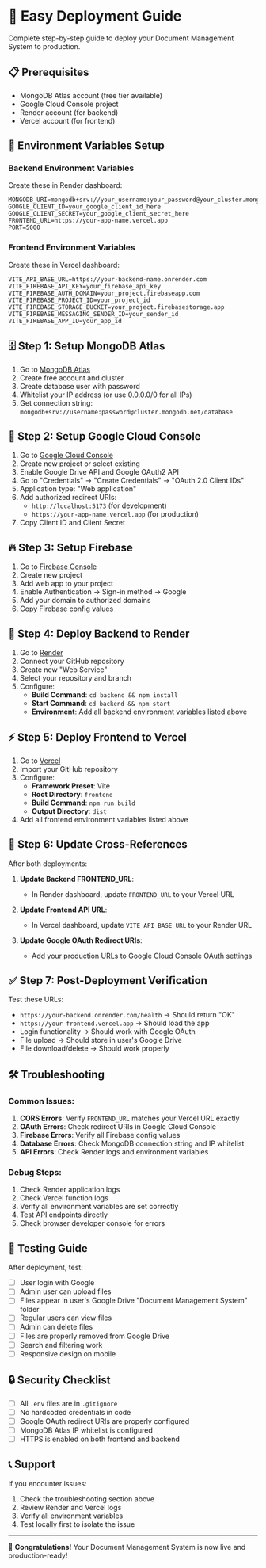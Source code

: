 # 🚀 Easy Deployment Guide

Complete step-by-step guide to deploy your Document Management System to production.

## 📋 Prerequisites

- MongoDB Atlas account (free tier available)
- Google Cloud Console project
- Render account (for backend)
- Vercel account (for frontend)

## 🔧 Environment Variables Setup

### Backend Environment Variables

Create these in Render dashboard:

```env
MONGODB_URI=mongodb+srv://your_username:your_password@your_cluster.mongodb.net/your_database
GOOGLE_CLIENT_ID=your_google_client_id_here
GOOGLE_CLIENT_SECRET=your_google_client_secret_here
FRONTEND_URL=https://your-app-name.vercel.app
PORT=5000
```

### Frontend Environment Variables  

Create these in Vercel dashboard:

```env
VITE_API_BASE_URL=https://your-backend-name.onrender.com
VITE_FIREBASE_API_KEY=your_firebase_api_key
VITE_FIREBASE_AUTH_DOMAIN=your_project.firebaseapp.com
VITE_FIREBASE_PROJECT_ID=your_project_id
VITE_FIREBASE_STORAGE_BUCKET=your_project.firebasestorage.app
VITE_FIREBASE_MESSAGING_SENDER_ID=your_sender_id
VITE_FIREBASE_APP_ID=your_app_id
```

## 🗄️ Step 1: Setup MongoDB Atlas

1. Go to [MongoDB Atlas](https://cloud.mongodb.com/)
2. Create free account and cluster
3. Create database user with password
4. Whitelist your IP address (or use 0.0.0.0/0 for all IPs)
5. Get connection string: `mongodb+srv://username:password@cluster.mongodb.net/database`

## 🔑 Step 2: Setup Google Cloud Console

1. Go to [Google Cloud Console](https://console.cloud.google.com/)
2. Create new project or select existing
3. Enable Google Drive API and Google OAuth2 API
4. Go to "Credentials" → "Create Credentials" → "OAuth 2.0 Client IDs"
5. Application type: "Web application"
6. Add authorized redirect URIs:
   - `http://localhost:5173` (for development)
   - `https://your-app-name.vercel.app` (for production)
7. Copy Client ID and Client Secret

## 🔥 Step 3: Setup Firebase

1. Go to [Firebase Console](https://console.firebase.google.com/)
2. Create new project
3. Add web app to your project
4. Enable Authentication → Sign-in method → Google
5. Add your domain to authorized domains
6. Copy Firebase config values

## 🚀 Step 4: Deploy Backend to Render

1. Go to [Render](https://render.com/)
2. Connect your GitHub repository
3. Create new "Web Service"
4. Select your repository and branch
5. Configure:
   - **Build Command**: `cd backend && npm install`
   - **Start Command**: `cd backend && npm start`
   - **Environment**: Add all backend environment variables listed above

## ⚡ Step 5: Deploy Frontend to Vercel

1. Go to [Vercel](https://vercel.com/)
2. Import your GitHub repository
3. Configure:
   - **Framework Preset**: Vite
   - **Root Directory**: `frontend`
   - **Build Command**: `npm run build`
   - **Output Directory**: `dist`
4. Add all frontend environment variables listed above

## 🔄 Step 6: Update Cross-References

After both deployments:

1. **Update Backend FRONTEND_URL**:
   - In Render dashboard, update `FRONTEND_URL` to your Vercel URL
   
2. **Update Frontend API URL**:
   - In Vercel dashboard, update `VITE_API_BASE_URL` to your Render URL

3. **Update Google OAuth Redirect URIs**:
   - Add your production URLs to Google Cloud Console OAuth settings

## ✅ Step 7: Post-Deployment Verification

Test these URLs:

- `https://your-backend.onrender.com/health` → Should return "OK"
- `https://your-frontend.vercel.app` → Should load the app
- Login functionality → Should work with Google OAuth
- File upload → Should store in user's Google Drive
- File download/delete → Should work properly

## 🛠️ Troubleshooting

### Common Issues:

1. **CORS Errors**: Verify `FRONTEND_URL` matches your Vercel URL exactly
2. **OAuth Errors**: Check redirect URIs in Google Cloud Console
3. **Firebase Errors**: Verify all Firebase config values
4. **Database Errors**: Check MongoDB connection string and IP whitelist
5. **API Errors**: Check Render logs and environment variables

### Debug Steps:

1. Check Render application logs
2. Check Vercel function logs  
3. Verify all environment variables are set correctly
4. Test API endpoints directly
5. Check browser developer console for errors

## 📱 Testing Guide

After deployment, test:

- [ ] User login with Google
- [ ] Admin user can upload files
- [ ] Files appear in user's Google Drive "Document Management System" folder
- [ ] Regular users can view files
- [ ] Admin can delete files
- [ ] Files are properly removed from Google Drive
- [ ] Search and filtering work
- [ ] Responsive design on mobile

## 🔒 Security Checklist

- [ ] All `.env` files are in `.gitignore`
- [ ] No hardcoded credentials in code
- [ ] Google OAuth redirect URIs are properly configured
- [ ] MongoDB Atlas IP whitelist is configured
- [ ] HTTPS is enabled on both frontend and backend

## 📞 Support

If you encounter issues:

1. Check the troubleshooting section above
2. Review Render and Vercel logs
3. Verify all environment variables
4. Test locally first to isolate the issue

---

🎉 **Congratulations!** Your Document Management System is now live and production-ready!
